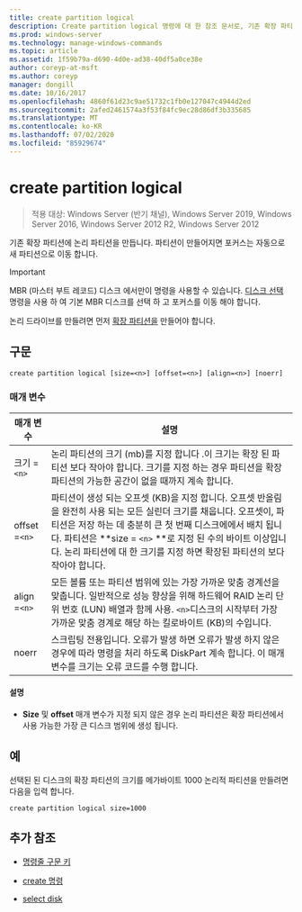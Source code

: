 ```yaml
---
title: create partition logical
description: Create partition logical 명령에 대 한 참조 문서로, 기존 확장 파티션에 논리 파티션을 만듭니다.
ms.prod: windows-server
ms.technology: manage-windows-commands
ms.topic: article
ms.assetid: 1f59b79a-d690-4d0e-ad38-40df5a0ce38e
author: coreyp-at-msft
ms.author: coreyp
manager: dongill
ms.date: 10/16/2017
ms.openlocfilehash: 4860f61d23c9ae51732c1fb0e127047c4944d2ed
ms.sourcegitcommit: 2afed2461574a3f53f84fc9ec28d86df3b335685
ms.translationtype: MT
ms.contentlocale: ko-KR
ms.lasthandoff: 07/02/2020
ms.locfileid: "85929674"
---
```

# <a name="create-partition-logical"></a>create partition logical

> 적용 대상: Windows Server (반기 채널), Windows Server 2019, Windows Server 2016, Windows Server 2012 R2, Windows Server 2012

기존 확장 파티션에 논리 파티션을 만듭니다. 파티션이 만들어지면 포커스는 자동으로 새 파티션으로 이동 합니다.

>[!IMPORTANT]
> MBR (마스터 부트 레코드) 디스크 에서만이 명령을 사용할 수 있습니다. [디스크 선택](select-disk.md) 명령을 사용 하 여 기본 MBR 디스크를 선택 하 고 포커스를 이동 해야 합니다.
>
> 논리 드라이브를 만들려면 먼저 [확장 파티션을](create-partition-extended.md) 만들어야 합니다.

## <a name="syntax"></a>구문

```
create partition logical [size=<n>] [offset=<n>] [align=<n>] [noerr]
```

### <a name="parameters"></a>매개 변수

| 매개 변수 | 설명 |
| --------- | ----------- |
| 크기 =`<n>` | 논리 파티션의 크기 (mb)를 지정 합니다 .이 크기는 확장 된 파티션 보다 작아야 합니다. 크기를 지정 하는 경우 파티션을 확장 파티션의 가능한 공간이 없을 때까지 계속 합니다. |
| offset =`<n>` | 파티션이 생성 되는 오프셋 (KB)을 지정 합니다. 오프셋 반올림을 완전히 사용 되는 모든 실린더 크기를 채웁니다. 오프셋이, 파티션은 저장 하는 데 충분히 큰 첫 번째 디스크에에서 배치 됩니다. 파티션은 **size = `<n>` **로 지정 된 수의 바이트 이상입니다. 논리 파티션에 대 한 크기를 지정 하면 확장된 파티션의 보다 작아야 합니다. |
| align =`<n>` | 모든 볼륨 또는 파티션 범위에 있는 가장 가까운 맞춤 경계선을 맞춥니다. 일반적으로 성능 향상을 위해 하드웨어 RAID 논리 단위 번호 (LUN) 배열과 함께 사용. `<n>`디스크의 시작부터 가장 가까운 맞춤 경계로 해당 하는 킬로바이트 (KB)의 수입니다. |
| noerr | 스크립팅 전용입니다. 오류가 발생 하면 오류가 발생 하지 않은 경우에 따라 명령을 처리 하도록 DiskPart 계속 합니다. 이 매개 변수를 크기는 오류 코드를 수행 합니다. |

#### <a name="remarks"></a>설명

- **Size** 및 **offset** 매개 변수가 지정 되지 않은 경우 논리 파티션은 확장 파티션에서 사용 가능한 가장 큰 디스크 범위에 생성 됩니다.

## <a name="examples"></a>예

선택된 된 디스크의 확장 파티션의 크기를 메가바이트 1000 논리적 파티션을 만들려면 다음을 입력 합니다.

```
create partition logical size=1000
```

## <a name="additional-references"></a>추가 참조

- [명령줄 구문 키](command-line-syntax-key.md)

- [create 명령](create.md)

- [select disk](select-disk.md)
